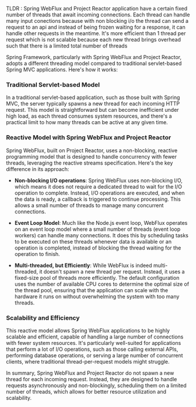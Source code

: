 
TLDR : Spring WebFlux and Project Reactor application have a certain fixed number of threads that await incoming connections. Each thread can handle many input conections because with non blocking i/o the thread can send a request to an api and instead of being frozen waiting for a response, it can handle other requests in the meantime. It's more efficient than 1 thread per request which is not scalable because each new thread brings overhead such that there is a limited total number of threads  


Spring Framework, particularly with Spring WebFlux and Project Reactor, adopts a different threading model compared to traditional servlet-based Spring MVC applications. Here's how it works:

### Traditional Servlet-based Model

In a traditional servlet-based application, such as those built with Spring MVC, the server typically spawns a new thread for each incoming HTTP request. This model is straightforward but can become inefficient under high load, as each thread consumes system resources, and there's a practical limit to how many threads can be active at any given time.

### Reactive Model with Spring WebFlux and Project Reactor

Spring WebFlux, built on Project Reactor, uses a non-blocking, reactive programming model that is designed to handle concurrency with fewer threads, leveraging the reactive streams specification. Here's the key difference in its approach:

- **Non-blocking I/O operations**: Spring WebFlux uses non-blocking I/O, which means it does not require a dedicated thread to wait for the I/O operation to complete. Instead, I/O operations are executed, and when the data is ready, a callback is triggered to continue processing. This allows a small number of threads to manage many concurrent connections.

- **Event Loop Model**: Much like the Node.js event loop, WebFlux operates on an event loop model where a small number of threads (event loop workers) can handle many connections. It does this by scheduling tasks to be executed on these threads whenever data is available or an operation is completed, instead of blocking the thread waiting for the operation to finish.

- **Multi-threaded, but Efficiently**: While WebFlux is indeed multi-threaded, it doesn't spawn a new thread per request. Instead, it uses a fixed-size pool of threads more efficiently. The default configuration uses the number of available CPU cores to determine the optimal size of the thread pool, ensuring that the application can scale with the hardware it runs on without overwhelming the system with too many threads.

### Scalability and Efficiency

This reactive model allows Spring WebFlux applications to be highly scalable and efficient, capable of handling a large number of connections with fewer system resources. It's particularly well-suited for applications that perform a lot of I/O operations, such as those calling external APIs, performing database operations, or serving a large number of concurrent clients, where traditional thread-per-request models might struggle.

In summary, Spring WebFlux and Project Reactor do not spawn a new thread for each incoming request. Instead, they are designed to handle requests asynchronously and non-blockingly, scheduling them on a limited number of threads, which allows for better resource utilization and scalability.